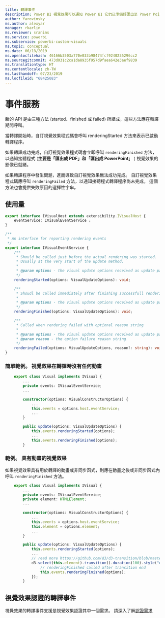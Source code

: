 ```yaml
---
title: 轉譯事件
description: Power BI 視覺效果可以通知 Power BI 它們已準備好匯出至 Power Point/PDF
author: Yarovinsky
ms.author: alexyar
manager: rkarlin
ms.reviewer: sranins
ms.service: powerbi
ms.subservice: powerbi-custom-visuals
ms.topic: conceptual
ms.date: 06/18/2019
ms.openlocfilehash: 46166b3503a770e033b98474fcf9240235296cc2
ms.sourcegitcommit: 473d031c2ca1da8935f957d9faea642e3aef9839
ms.translationtype: HT
ms.contentlocale: zh-TW
ms.lasthandoff: 07/23/2019
ms.locfileid: "68425083"
---
```

# <a name="event-service"></a>事件服務

新的 API 是由三種方法 (started、finished 或 failed) 所組成，這些方法應在轉譯期間呼叫。

當轉譯開始時，自訂視覺效果程式碼會呼叫 renderingStarted 方法來表示已啟動轉譯程序。

如果轉譯成功完成，自訂視覺效果程式碼會立即呼叫 `renderingFinished` 方法，以通知接聽程式 (**主要是「匯出成 PDF」和「匯出成 PowerPoint」** ) 視覺效果的影像已就緒。

如果轉譯程序中發生問題，進而導致自訂視覺效果無法成功完成。 自訂視覺效果程式碼應呼叫 `renderingFailed` 方法，以通知接聽程式轉譯程序尚未完成。 這個方法也會提供失敗原因的選擇性字串。

## <a name="usage"></a>使用量

```typescript
export interface IVisualHost extends extensibility.IVisualHost {
    eventService: IVisualEventService ;
}

/**
 * An interface for reporting rendering events
 */
export interface IVisualEventService {
    /**
     * Should be called just before the actual rendering was started. 
     * Usually at the very start of the update method.
     *
     * @param options - the visual update options received as update parameter
     */
    renderingStarted(options: VisualUpdateOptions): void;

    /**
     * Shoudl be called immediately after finishing successfull rendering.
     * 
     * @param options - the visual update options received as update parameter
     */
    renderingFinished(options: VisualUpdateOptions): void;

    /**
     * Called when rendering failed with optional reason string
     * 
     * @param options - the visual update options received as update parameter
     * @param reason - the option failure reason string
     */
    renderingFailed(options: VisualUpdateOptions, reason?: string): void;
}
```

### <a name="simple-sample-the-visual-hasnt-any-animations-on-rendering"></a>簡單範例。 視覺效果在轉譯時沒有任何動畫

```typescript
    export class Visual implements IVisual {
        ...
        private events: IVisualEventService;
        ...

        constructor(options: VisualConstructorOptions) {
            ...
            this.events = options.host.eventService;
            ...
        }

        public update(options: VisualUpdateOptions) {
            this.events.renderingStarted(options);
            ...
            this.events.renderingFinished(options);
        }
```

### <a name="sample-the-visual-with-animation"></a>範例。 具有動畫的視覺效果

如果視覺效果具有用於轉譯的動畫或非同步函式，則應在動畫之後或非同步函式內呼叫 `renderingFinished` 方法。

```typescript
    export class Visual implements IVisual {
        ...
        private events: IVisualEventService;
        private element: HTMLElement;
        ...

        constructor(options: VisualConstructorOptions) {
            ...
            this.events = options.host.eventService;
            this.element = options.element;
            ...
        }

        public update(options: VisualUpdateOptions) {
            this.events.renderingStarted(options);
            ...
            // read more https://github.com/d3/d3-transition/blob/master/README.md#transition_end
            d3.select(this.element).transition().duration(100).style("opacity","0").end().then(() => {
                // renderingFinished called after transition end
                this.events.renderingFinished(options);
            });
        }
```

## <a name="rendering-events-for-visual-certification"></a>視覺效果認證的轉譯事件

視覺效果的轉譯事件支援是視覺效果認證其中一個需求。 請深入了解[認證需求](https://docs.microsoft.com/power-bi/power-bi-custom-visuals-certified?#certification-requirements)
